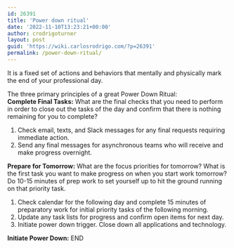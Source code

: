 ```yaml
---
id: 26391
title: 'Power down ritual'
date: '2022-11-10T13:23:21+00:00'
author: crodrigoturner
layout: post
guid: 'https://wiki.carlosrodrigo.com/?p=26391'
permalink: /power-down-ritual/
---
```


It is a fixed set of actions and behaviors that mentally and physically mark the end of your professional day.

The three primary principles of a great Power Down Ritual:  
**Complete Final Tasks:** What are the final checks that you need to perform in order to close out the tasks of the day and confirm that there is nothing remaining for you to complete?

1. Check email, texts, and Slack messages for any final requests requiring immediate action.
2. Send any final messages for asynchronous teams who will receive and make progress overnight.

**Prepare for Tomorrow:** What are the focus priorities for tomorrow? What is the first task you want to make progress on when you start work tomorrow? Do 10-15 minutes of prep work to set yourself up to hit the ground running on that priority task.

1. Check calendar for the following day and complete 15 minutes of preparatory work for initial priority tasks of the following morning.
2. Update any task lists for progress and confirm open items for next day.
3. Initiate power down trigger. Close down all applications and technology.

**Initiate Power Down:** END